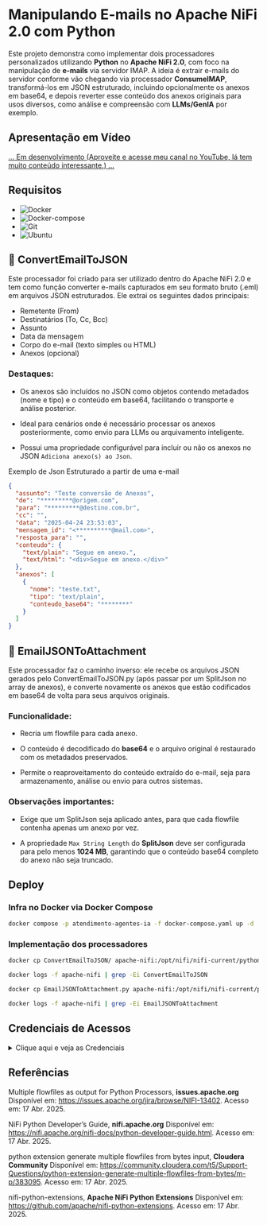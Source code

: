 # Manipulando E-mails no Apache NiFi 2.0 com Python

Este projeto demonstra como implementar dois processadores personalizados utilizando **Python** no **Apache NiFi 2.0**, com foco na manipulação de **e-mails** via servidor IMAP. A ideia é extrair e-mails do servidor conforme vão chegando via processador **ConsumeIMAP**, transformá-los em JSON estruturado, incluindo opcionalmente os anexos em base64, e depois reverter esse conteúdo dos anexos originais para usos diversos, como análise e compreensão com **LLMs/GenIA** por exemplo.

## Apresentação em Vídeo

[... Em desenvolvimento (Aproveite e acesse meu canal no YouTube, lá tem muito conteúdo interessante.) ...](https://youtube.com/@renato-coelho)

<!-- 
<p align="center">
  <a href="https://youtu.be/xxxxxxxxx" target="_blank"><img src="imagens/thumbnail/thumbnail-emails-nifi-python.png" alt="Vídeo de apresentação"></a>
</p>

![YouTube Video Views](https://img.shields.io/youtube/views/xxxxxxxxx)
![YouTube Video Likes](https://img.shields.io/youtube/likes/xxxxxxxxx)
-->

## Requisitos

+ ![Docker](https://img.shields.io/badge/Docker-27.4.1-E3E3E3)
+ ![Docker-compose](https://img.shields.io/badge/Docker--compose-1.25.0-E3E3E3)
+ ![Git](https://img.shields.io/badge/Git-2.25.1%2B-E3E3E3)
+ ![Ubuntu](https://img.shields.io/badge/Ubuntu-22.04%2B-E3E3E3)

## 📨 ConvertEmailToJSON

Este processador foi criado para ser utilizado dentro do Apache NiFi 2.0 e tem como função converter e-mails capturados em seu formato bruto (.eml) em arquivos JSON estruturados. Ele extrai os seguintes dados principais:

+ Remetente (From)
+ Destinatários (To, Cc, Bcc)
+ Assunto
+ Data da mensagem
+ Corpo do e-mail (texto simples ou HTML)
+ Anexos (opcional)

### Destaques:

+ Os anexos são incluídos no JSON como objetos contendo metadados (nome e tipo) e o conteúdo em base64, facilitando o transporte e análise posterior.

+ Ideal para cenários onde é necessário processar os anexos posteriormente, como envio para LLMs ou arquivamento inteligente.

+ Possui uma propriedade configurável para incluir ou não os anexos no JSON ```Adiciona anexo(s) ao Json```.

Exemplo de Json Estruturado a partir de uma e-mail

```json
{
  "assunto": "Teste conversão de Anexos",
  "de": "*********@origem.com",
  "para": "*********@destino.com.br",
  "cc": "",
  "data": "2025-04-24 23:53:03",
  "mensagem_id": "<**********@mail.com>",
  "resposta_para": "",
  "conteudo": {
    "text/plain": "Segue em anexo.",
    "text/html": "<div>Segue em anexo.</div>"
  },
  "anexos": [
    {
      "nome": "teste.txt",
      "tipo": "text/plain",
      "conteudo_base64": "********"
    }
  ]
}
```

## 📎 EmailJSONToAttachment

Este processador faz o caminho inverso: ele recebe os arquivos JSON gerados pelo ConvertEmailToJSON.py (após passar por um SplitJson no array de anexos), e converte novamente os anexos que estão codificados em base64 de volta para seus arquivos originais.

### Funcionalidade:

+ Recria um flowfile para cada anexo.

+ O conteúdo é decodificado do **base64** e o arquivo original é restaurado com os metadados preservados.

+ Permite o reaproveitamento do conteúdo extraído do e-mail, seja para armazenamento, análise ou envio para outros sistemas.

### Observações importantes:

+ Exige que um SplitJson seja aplicado antes, para que cada flowfile contenha apenas um anexo por vez.

+ A propriedade ```Max String Length``` do **SplitJson** deve ser configurada para pelo menos **1024 MB**, garantindo que o conteúdo base64 completo do anexo não seja truncado.

## Deploy 

### Infra no Docker via Docker Compose

```bash
docker compose -p atendimento-agentes-ia -f docker-compose.yaml up -d
```

### Implementação dos processadores

```bash
docker cp ConvertEmailToJSON/ apache-nifi:/opt/nifi/nifi-current/python_extensions
```

```bash
docker logs -f apache-nifi | grep -Ei ConvertEmailToJSON
```

```bash
docker cp EmailJSONToAttachment.py apache-nifi:/opt/nifi/nifi-current/python_extensions
```

```bash
docker logs -f apache-nifi | grep -Ei EmailJSONToAttachment
```

## Credenciais de Acessos

<details>
<summary>Clique aqui e veja as Credenciais</summary>
<br>

### Apache Nifi

- **Url**: https://localhost:8443/nifi/
- **Usuário**: nifi
- **Senha**: HGd15bvfv8744ghbdhgdv7895agqERAo

### MySQL

- **Host Externo**: localhost
- **Host Interno**: mysql
- **Usuário**: root
- **Senha**: W45uE75hQ15Oa
- **Porta**: 3306

### Elasticsearch

- **Ulr Externa**: http://localhost:9200
- **Url Interna**: http://elasticsearch:9200
- **Usuário**: elastic
- **Senha**: nY5AQz37ZZIfMev9nY5AQz37ZZIfMev9


### MinIO/S3

- **Url**: http://localhost:9001/login
- **Usuário**: admin
- **Senha**: eO3RNPcKgWInlzPJuI08

- **Url API Interna**: http://minio-s3:9000
- **Porta API Interna**: 9000


### Kibana

- **Url**: http://localhost:5601/login
- **Usuário**: elastic
- **Senha**: nY5AQz37ZZIfMev9nY5AQz37ZZIfMev9


</details>

## Referências

Multiple flowfiles as output for Python Processors, **issues.apache.org** Disponível em: <https://issues.apache.org/jira/browse/NIFI-13402>. Acesso em: 17 Abr. 2025.

NiFi Python Developer’s Guide, **nifi.apache.org** Disponível em: <https://nifi.apache.org/nifi-docs/python-developer-guide.html>. Acesso em: 17 Abr. 2025.

python extension generate multiple flowfiles from bytes input, **Cloudera Community** Disponível em: <https://community.cloudera.com/t5/Support-Questions/python-extension-generate-multiple-flowfiles-from-bytes/m-p/383095>. Acesso em: 17 Abr. 2025.

nifi-python-extensions, **Apache NiFi Python Extensions** Disponível em: <https://github.com/apache/nifi-python-extensions>. Acesso em: 17 Abr. 2025.
